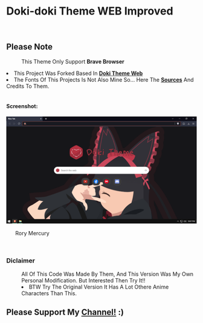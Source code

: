 # Doki-doki Theme WEB Improved 
<br>
<h2>Please Note</h2> 
  <dd>This Theme Only Support <b>Brave Browser</b></dd> 
<p>
  <li> This Project Was Forked Based In <a href="https://github.com/doki-theme/doki-theme-web" ><b>Doki Theme Web</b></a></li>
  <li>The Fonts Of This Projects Is Not Also Mine So... Here The <a href="https://www.dafont.com/kindergarten-4.font"><b>Sources</b></a> And Credits To Them.</li>
<br>
<h4>Screenshot:</h4>
<div>
<img src="Brave.png"> <ul>Rory Mercury<ul></img>
<br>
</div>
  <h3 color=red>Diclaimer</h3>
  <dd> All Of This Code Was Made By Them, And This Version Was My Own Personal Modification. But Interested Then Try It!!</li><li>BTW Try The Original Version It Has A Lot Othere Anime Characters Than This.</dd>
<h2>Please Support My <a href="https://www.youtube.com/channel/UCnMHIY-XZFMR1IRUiA0QQ9g"> Channel!</a> :)</h2>
